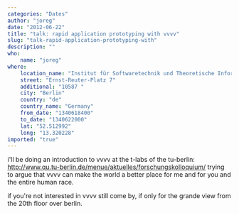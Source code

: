 ```yaml
---
categories: "Dates"
author: "joreg"
date: "2012-06-22"
title: "talk: rapid application prototyping with vvvv"
slug: "talk-rapid-application-prototyping-with"
description: ""
who: 
    name: "joreg"
where: 
    location_name: "Institut für Softwaretechnik und Theoretische Informatik"
    street: "Ernst-Reuter-Platz 7"
    additional: "10587 "
    city: "Berlin"
    country: "de"
    country_name: "Germany"
    from_date: "1340618400"
    to_date: "1340622000"
    lat: "52.512992"
    long: "13.320228"
imported: "true"
---
```



i'll be doing an introduction to vvvv at the t-labs of the tu-berlin: 
http://www.qu.tu-berlin.de/menue/aktuelles/forschungskolloquium/
trying to argue that vvvv can make the world a better place for me and for you and the entire human race. 

if you're not interested in vvvv still come by, if only for the grande view from the 20th floor over berlin. 